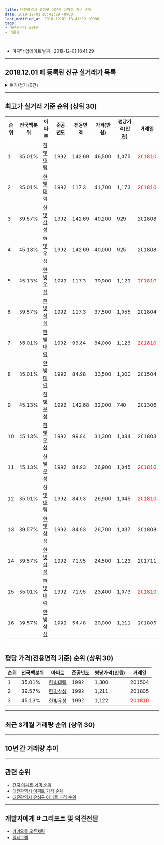 ```yaml
---
title: 대전광역시 유성구 어은동 아파트 가격 순위
date: 2018-12-01 18:41:29 +0900
last_modified_at: 2018-12-01 18:41:29 +0900
tags:
- 대전광역시 유성구
- 어은동

---
```


* 마지막 업데이트 날짜 : 2018-12-01 18:41:29

---

## 2018.12.01 에 등록된 신규 실거래가 목록

<details>
<summary>펴기/접기 (0건)</summary>
<div markdown="1">

|아파트|전국백분위|준공년도|전용면적|가격(만원)|평당가격(만원)|거래일|
|---|---|---|---|---|---|---|
|없음|||||||


</div>
</details>

---

## 최고가 실거래 기준 순위 (상위 30)


|순위|전국백분위|아파트|준공년도|전용면적|가격(만원)|평당가격(만원)|거래일|
|---|---|---|---|---|---|---|---|
|1|35.01%|[한빛대림](https://search.naver.com/search.naver?query=%EB%8C%80%EC%A0%84%EA%B4%91%EC%97%AD%EC%8B%9C+%EC%9C%A0%EC%84%B1%EA%B5%AC+%EC%96%B4%EC%9D%80%EB%8F%99+%ED%95%9C%EB%B9%9B%EB%8C%80%EB%A6%BC)|1992|142.69|46,500|1,075|<span style="color:red">201810</span>|
|2|35.01%|[한빛대림](https://search.naver.com/search.naver?query=%EB%8C%80%EC%A0%84%EA%B4%91%EC%97%AD%EC%8B%9C+%EC%9C%A0%EC%84%B1%EA%B5%AC+%EC%96%B4%EC%9D%80%EB%8F%99+%ED%95%9C%EB%B9%9B%EB%8C%80%EB%A6%BC)|1992|117.3|41,700|1,173|<span style="color:red">201810</span>|
|3|39.57%|[한빛삼성](https://search.naver.com/search.naver?query=%EB%8C%80%EC%A0%84%EA%B4%91%EC%97%AD%EC%8B%9C+%EC%9C%A0%EC%84%B1%EA%B5%AC+%EC%96%B4%EC%9D%80%EB%8F%99+%ED%95%9C%EB%B9%9B%EC%82%BC%EC%84%B1)|1992|142.69|40,200|929|201808|
|4|45.13%|[한빛우성](https://search.naver.com/search.naver?query=%EB%8C%80%EC%A0%84%EA%B4%91%EC%97%AD%EC%8B%9C+%EC%9C%A0%EC%84%B1%EA%B5%AC+%EC%96%B4%EC%9D%80%EB%8F%99+%ED%95%9C%EB%B9%9B%EC%9A%B0%EC%84%B1)|1992|142.69|40,000|925|201808|
|5|45.13%|[한빛우성](https://search.naver.com/search.naver?query=%EB%8C%80%EC%A0%84%EA%B4%91%EC%97%AD%EC%8B%9C+%EC%9C%A0%EC%84%B1%EA%B5%AC+%EC%96%B4%EC%9D%80%EB%8F%99+%ED%95%9C%EB%B9%9B%EC%9A%B0%EC%84%B1)|1992|117.3|39,900|1,122|<span style="color:red">201810</span>|
|6|39.57%|[한빛삼성](https://search.naver.com/search.naver?query=%EB%8C%80%EC%A0%84%EA%B4%91%EC%97%AD%EC%8B%9C+%EC%9C%A0%EC%84%B1%EA%B5%AC+%EC%96%B4%EC%9D%80%EB%8F%99+%ED%95%9C%EB%B9%9B%EC%82%BC%EC%84%B1)|1992|117.3|37,500|1,055|201804|
|7|35.01%|[한빛대림](https://search.naver.com/search.naver?query=%EB%8C%80%EC%A0%84%EA%B4%91%EC%97%AD%EC%8B%9C+%EC%9C%A0%EC%84%B1%EA%B5%AC+%EC%96%B4%EC%9D%80%EB%8F%99+%ED%95%9C%EB%B9%9B%EB%8C%80%EB%A6%BC)|1992|99.84|34,000|1,123|<span style="color:red">201810</span>|
|8|35.01%|[한빛대림](https://search.naver.com/search.naver?query=%EB%8C%80%EC%A0%84%EA%B4%91%EC%97%AD%EC%8B%9C+%EC%9C%A0%EC%84%B1%EA%B5%AC+%EC%96%B4%EC%9D%80%EB%8F%99+%ED%95%9C%EB%B9%9B%EB%8C%80%EB%A6%BC)|1992|84.98|33,500|1,300|201504|
|9|45.13%|[한빛우성](https://search.naver.com/search.naver?query=%EB%8C%80%EC%A0%84%EA%B4%91%EC%97%AD%EC%8B%9C+%EC%9C%A0%EC%84%B1%EA%B5%AC+%EC%96%B4%EC%9D%80%EB%8F%99+%ED%95%9C%EB%B9%9B%EC%9A%B0%EC%84%B1)|1992|142.68|32,000|740|201306|
|10|45.13%|[한빛우성](https://search.naver.com/search.naver?query=%EB%8C%80%EC%A0%84%EA%B4%91%EC%97%AD%EC%8B%9C+%EC%9C%A0%EC%84%B1%EA%B5%AC+%EC%96%B4%EC%9D%80%EB%8F%99+%ED%95%9C%EB%B9%9B%EC%9A%B0%EC%84%B1)|1992|99.84|31,300|1,034|201803|
|11|45.13%|[한빛우성](https://search.naver.com/search.naver?query=%EB%8C%80%EC%A0%84%EA%B4%91%EC%97%AD%EC%8B%9C+%EC%9C%A0%EC%84%B1%EA%B5%AC+%EC%96%B4%EC%9D%80%EB%8F%99+%ED%95%9C%EB%B9%9B%EC%9A%B0%EC%84%B1)|1992|84.93|26,900|1,045|<span style="color:red">201810</span>|
|12|35.01%|[한빛대림](https://search.naver.com/search.naver?query=%EB%8C%80%EC%A0%84%EA%B4%91%EC%97%AD%EC%8B%9C+%EC%9C%A0%EC%84%B1%EA%B5%AC+%EC%96%B4%EC%9D%80%EB%8F%99+%ED%95%9C%EB%B9%9B%EB%8C%80%EB%A6%BC)|1992|84.93|26,900|1,045|<span style="color:red">201810</span>|
|13|39.57%|[한빛삼성](https://search.naver.com/search.naver?query=%EB%8C%80%EC%A0%84%EA%B4%91%EC%97%AD%EC%8B%9C+%EC%9C%A0%EC%84%B1%EA%B5%AC+%EC%96%B4%EC%9D%80%EB%8F%99+%ED%95%9C%EB%B9%9B%EC%82%BC%EC%84%B1)|1992|84.93|26,700|1,037|201808|
|14|39.57%|[한빛삼성](https://search.naver.com/search.naver?query=%EB%8C%80%EC%A0%84%EA%B4%91%EC%97%AD%EC%8B%9C+%EC%9C%A0%EC%84%B1%EA%B5%AC+%EC%96%B4%EC%9D%80%EB%8F%99+%ED%95%9C%EB%B9%9B%EC%82%BC%EC%84%B1)|1992|71.95|24,500|1,123|201711|
|15|35.01%|[한빛대림](https://search.naver.com/search.naver?query=%EB%8C%80%EC%A0%84%EA%B4%91%EC%97%AD%EC%8B%9C+%EC%9C%A0%EC%84%B1%EA%B5%AC+%EC%96%B4%EC%9D%80%EB%8F%99+%ED%95%9C%EB%B9%9B%EB%8C%80%EB%A6%BC)|1992|71.95|23,400|1,073|<span style="color:red">201810</span>|
|16|39.57%|[한빛삼성](https://search.naver.com/search.naver?query=%EB%8C%80%EC%A0%84%EA%B4%91%EC%97%AD%EC%8B%9C+%EC%9C%A0%EC%84%B1%EA%B5%AC+%EC%96%B4%EC%9D%80%EB%8F%99+%ED%95%9C%EB%B9%9B%EC%82%BC%EC%84%B1)|1992|54.48|20,000|1,211|201805|


---

## 평당 가격(전용면적 기준) 순위 (상위 30)


|순위|전국백분위|아파트|준공년도|평당가격(만원)|거래일|
|---|---|---|---|---|---|
|1|35.01%|[한빛대림](https://search.naver.com/search.naver?query=%EB%8C%80%EC%A0%84%EA%B4%91%EC%97%AD%EC%8B%9C+%EC%9C%A0%EC%84%B1%EA%B5%AC+%EC%96%B4%EC%9D%80%EB%8F%99+%ED%95%9C%EB%B9%9B%EB%8C%80%EB%A6%BC)|1992|1,300|201504|
|2|39.57%|[한빛삼성](https://search.naver.com/search.naver?query=%EB%8C%80%EC%A0%84%EA%B4%91%EC%97%AD%EC%8B%9C+%EC%9C%A0%EC%84%B1%EA%B5%AC+%EC%96%B4%EC%9D%80%EB%8F%99+%ED%95%9C%EB%B9%9B%EC%82%BC%EC%84%B1)|1992|1,211|201805|
|3|45.13%|[한빛우성](https://search.naver.com/search.naver?query=%EB%8C%80%EC%A0%84%EA%B4%91%EC%97%AD%EC%8B%9C+%EC%9C%A0%EC%84%B1%EA%B5%AC+%EC%96%B4%EC%9D%80%EB%8F%99+%ED%95%9C%EB%B9%9B%EC%9A%B0%EC%84%B1)|1992|1,122|<span style="color:red">201810</span>|


---

## 최근 3개월 거래량 순위 (상위 30)


<div style="width:100%;">
    <canvas id="deal_count_ranking" height="250"></canvas>
</div>


<script>
new Chart(document.getElementById("deal_count_ranking"), {
    type: 'horizontalBar',
    data: {
        labels: ['한빛대림', '한빛우성', '한빛삼성'],
        datasets: [{
            label: '실거래 수',
            data: [23, 17, 6],
            borderColor: "rgba(255, 0, 128, 1)",
            backgroundColor: "rgba(255, 0, 128, 0.5)",
            fill: false,
        }]
    },
    options: {
        responsive: true,
        title: {
            display: true,
            text: '최근 3개월 거래량 순위'
        },
        tooltips: {
            mode: 'index',
            intersect: false,
            callbacks: {
                title: function(tooltipItems, data) {
                    return "실거래 수:";
                },
                label: function(tooltipItem, data) {
                    return data.labels[tooltipItem.index] + ": " + tooltipItem.xLabel;
                }
            }
        },
        hover: {
            mode: 'nearest',
            intersect: true
        },
        scales: {
            xAxes: [{
                display: true,
                scaleLabel: {
                    display: true,
                    labelString: '실거래 수'
                },
                ticks: {
                    suggestedMin: 0,
                }
            }],
            yAxes: [{
                display: true,
                ticks: {
                    autoSkip: false,
                    callback: function(value, index, values) {
                        if (value.length > 15)
                            return value.substr(0, 13) + "...";
                        else
                            return value;
                    }
                },
                scaleLabel: {
                    display: false,
                }
            }]
        }
    }
});

</script>


---

## 10년 간 거래량 추이


<div style="width:100%;">
    <canvas id="deal_progress" height="250"></canvas>
</div>

<script>
new Chart(document.getElementById("deal_progress"), {
    type: 'line',
    data: {
        labels: ['200812','200901','200902','200903','200904','200905','200906','200907','200908','200909','200910','200911','200912','201001','201002','201003','201004','201005','201006','201007','201008','201009','201010','201011','201012','201101','201102','201103','201104','201105','201106','201107','201108','201109','201110','201111','201112','201201','201202','201203','201204','201205','201206','201207','201208','201209','201210','201211','201212','201301','201302','201303','201304','201305','201306','201307','201308','201309','201310','201311','201312','201401','201402','201403','201404','201405','201406','201407','201408','201409','201410','201411','201412','201501','201502','201503','201504','201505','201506','201507','201508','201509','201510','201511','201512','201601','201602','201603','201604','201605','201606','201607','201608','201609','201610','201611','201612','201701','201702','201703','201704','201705','201706','201707','201708','201709','201710','201711','201712','201801','201802','201803','201804','201805','201806','201807','201808','201809','201810','201811','201812'],
        datasets: [{
            label: '실거래 수',
            pointRadius: 1,
            data: [12, 20, 16, 20, 24, 25, 32, 22, 25, 33, 30, 20, 19, 29, 19, 18, 25, 12, 14, 18, 12, 14, 26, 40, 30, 17, 22, 24, 12, 30, 12, 19, 13, 15, 18, 9, 11, 18, 19, 16, 9, 7, 17, 12, 8, 9, 9, 21, 17, 19, 17, 16, 19, 12, 17, 14, 7, 11, 19, 22, 29, 19, 18, 23, 13, 8, 7, 13, 13, 17, 20, 7, 15, 19, 14, 17, 16, 19, 13, 6, 12, 17, 27, 12, 16, 21, 9, 20, 18, 13, 18, 18, 15, 32, 30, 22, 18, 14, 16, 16, 24, 22, 15, 18, 10, 16, 17, 24, 23, 24, 9, 28, 9, 17, 11, 10, 18, 22, 36, 10, 0],
            borderColor: "rgba(255, 201, 14, 1)",
            backgroundColor: "rgba(255, 201, 14, 0.5)",
            fill: true,
        }]
    },
    options: {
        responsive: true,
        title: {
            display: true,
            text: '10년간 거래량 추이'
        },
        tooltips: {
            mode: 'index',
            intersect: false,
        },
        hover: {
            mode: 'nearest',
            intersect: true
        },
        scales: {
            xAxes: [{
                display: true,
                scaleLabel: {
                    display: true,
                    labelString: '년/월'
                }
            }],
            yAxes: [{
                display: true,
                ticks: {
                    suggestedMin: 0,
                },
                scaleLabel: {
                    display: true,
                    labelString: '실거래 수'
                }
            }]
        }
    }
});

</script>


---

## 관련 순위

- [전국 아파트 가격 순위](https://inasie.github.io/apt-ranking/전국)
- [대전광역시 아파트 가격 순위](https://inasie.github.io/apt-ranking/대전광역시)
- [대전광역시 유성구 아파트 가격 순위](https://inasie.github.io/apt-ranking/대전광역시-유성구)


---

## 개발자에게 버그리포트 및 의견전달

- [카카오톡 오픈채팅](https://open.kakao.com/o/gLJUAP4)
- [텔레그램](https://t.me/inasie)

